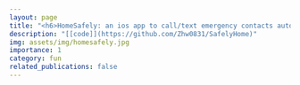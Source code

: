```yaml
---
layout: page
title: "<h6>HomeSafely: an ios app to call/text emergency contacts automatically when the user arrives at home</h6>"
description: "[[code]](https://github.com/Zhw0831/SafelyHome)"
img: assets/img/homesafely.jpg
importance: 1
category: fun
related_publications: false
---
```

